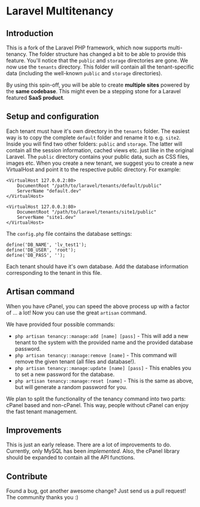 # Laravel Multitenancy

## Introduction

This is a fork of the Laravel PHP framework, which now supports multi-tenancy. The folder structure has changed a bit to be able to provide this feature. You'll notice that the `public` and `storage` directories are gone. We now use the `tenants` directory. This folder will contain all the tenant-specific data (including the well-known `public` and `storage` directories).

By using this spin-off, you will be able to create **multiple sites** powered by the **same codebase**. This might even be a stepping stone for a Laravel featured **SaaS product**.

## Setup and configuration

Each tenant must have it's own directory in the `tenants` folder. The easiest way is to copy the complete `default` folder and rename it to e.g. `site2`. Inside you will find two other folders: `public` and `storage`. The latter will contain all the session information, cached views etc. just like in the original Laravel. The `public` directory contains your public data, such as CSS files, images etc. When you create a new tenant, we suggest you to create a new VirtualHost and point it to the respective public directory. For example:


```
<VirtualHost 127.0.0.2:80>
    DocumentRoot "/path/to/laravel/tenants/default/public"
    ServerName "default.dev"
</VirtualHost>

<VirtualHost 127.0.0.3:80>
    DocumentRoot "/path/to/laravel/tenants/site1/public"
    ServerName "site1.dev"
</VirtualHost>

```

The `config.php` file contains the database settings:

```
define('DB_NAME', 'lv_test1');
define('DB_USER', 'root');
define('DB_PASS', '');
```

Each tenant should have it's own database. Add the database information corresponding to the tenant in this file.


## Artisan command

When you have cPanel, you can speed the above process up with a factor of ... a lot! Now you can use the great `artisan` command.

We have provided four possible commands:

* `php artisan tenancy::manage:add [name] [pass]` - This will add a new tenant to the system with the provided name and the provided database password.
* `php artisan tenancy::manage:remove [name]` - This command will remove the given tenant (all files and database!).
* `php artisan tenancy::manage:update [name] [pass]` - This enables you to set a new password for the database.
* `php artisan tenancy::manage:reset [name]` - This is the same as above, but will generate a random password for you.

We plan to split the functionality of the tenancy command into two parts: cPanel based and non-cPanel. This way, people without cPanel can enjoy the fast tenant management.

## Improvements

This is just an early release. There are a lot of improvements to do. Currently, only MySQL has been _implemented_. Also, the cPanel library should be expanded to contain all the API functions.

## Contribute

Found a bug, got another awesome change? Just send us a pull request! The community thanks you :)